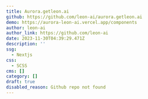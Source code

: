 ```yaml
---
title: Aurora.getleon.ai
github: https://github.com/leon-ai/aurora.getleon.ai
demo: https://aurora-leon-ai.vercel.app/components
author: leon-ai
author_link: https://github.com/leon-ai
date: 2023-11-30T04:39:29.471Z
description: ''
ssg:
  - Nextjs
css:
  - SCSS
cms: []
category: []
draft: true
disabled_reason: Github repo not found
---
```

